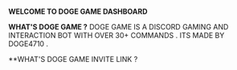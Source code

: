 __**WELCOME TO DOGE GAME DASHBOARD**__

**WHAT'S DOGE GAME ?**
DOGE GAME IS A DISCORD GAMING AND INTERACTION BOT WITH OVER 30+ COMMANDS . ITS MADE BY DOGE4710 .

**WHAT'S DOGE GAME INVITE LINK ?


